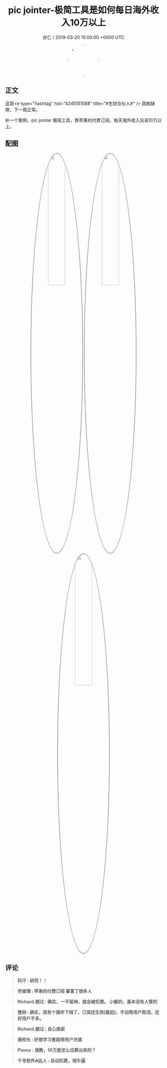 <h1 align="center">pic jointer-极简工具是如何每日海外收入10万以上</h1>
<p align="center">
    <a>亦仁 / 2019-03-20 15:00:00 &#43;0000 UTC</a>
</p>

<div align="center">
    <img src="https://images.zsxq.com/Fn3NQqCN8nuGF86yZPXSbEsl0mb3?e=1590940799&amp;token=kIxbL07-8jAj8w1n4s9zv64FuZZNEATmlU_Vm6zD:pfbNc8W3hS0oYG_hyXXh_rHMHuc=" width="100" height="100" style="border:1px solid;border-radius:50%; color:#ffffff"/>
</div>

## 正文

<div>
这周&lt;e type=&#34;hashtag&#34; hid=&#34;4245151588&#34; title=&#34;#生财合伙人#&#34; /&gt; 因故缺席，下一周正常。

补一个案例，pic jointer 极简工具，靠苹果的付费订阅，每天海外收入应该10万以上。
</div>

## 配图
<div class="image" align="center">

<img src="https://images.zsxq.com/Fv1ZOE2zNHNgGs8Gb9gaV_VuTB86?imageMogr2/auto-orient/thumbnail/800x/format/jpg/blur/1x0/quality/75&amp;e=1590940799&amp;token=kIxbL07-8jAj8w1n4s9zv64FuZZNEATmlU_Vm6zD:_-46CkDPdf_YBBC6mB8Pfc8jh-w=" width="33%" height="33%" style="border:1px solid;border-radius:50%; color:#3c3f41"/>

<img src="https://images.zsxq.com/FpYAKPWZ6U2tVgGG6Zgk0Wa3fowo?imageMogr2/auto-orient/thumbnail/800x/format/jpg/blur/1x0/quality/75&amp;e=1590940799&amp;token=kIxbL07-8jAj8w1n4s9zv64FuZZNEATmlU_Vm6zD:G5pjD-DPQ_0HYFJbyLKZ-7y-vqQ=" width="33%" height="33%" style="border:1px solid;border-radius:50%; color:#3c3f41"/>

<img src="https://images.zsxq.com/FrVJUGwDE6RNJExfZNjHXXLSVMHx?imageMogr2/auto-orient/thumbnail/800x/format/jpg/blur/1x0/quality/75&amp;e=1590940799&amp;token=kIxbL07-8jAj8w1n4s9zv64FuZZNEATmlU_Vm6zD:H2_hjTk6LQULcoRhAoxnX42mzZ0=" width="33%" height="33%" style="border:1px solid;border-radius:50%; color:#3c3f41"/>

</div>

## 评论

<div align="left">
<div>

<blockquote >
<span> <strong>科汗 : 研究！！ </strong></span>
</blockquote>

<blockquote >
<span> <strong>穷查理 : 苹果的付费订阅   暴富了很多人 </strong></span>
</blockquote>

<blockquote >
<span> <strong>Richard.颜过 : 确实，一不留神，就会被扣费。
小额的，基本没有人管的 </strong></span>
</blockquote>

<blockquote >
<span> <strong>壹树 : 确实，我有个插件下线了，订阅还生效[尴尬]，手动帮用户取消，还好用户不多。 </strong></span>
</blockquote>

<blockquote >
<span> <strong>Richard.颜过 : 良心商家 </strong></span>
</blockquote>

<blockquote >
<span> <strong>唐校长 : 好想学习套路带用户充值 </strong></span>
</blockquote>

<blockquote >
<span> <strong>Pierce : 请教，10万是怎么估算出来的？ </strong></span>
</blockquote>

<blockquote >
<span> <strong>千寻软件🔥达人 : 自动扣费，很牛逼 </strong></span>
</blockquote>

</div>
</div>